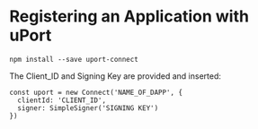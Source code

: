 # Registering an Application with uPort

```
npm install --save uport-connect
```

The Client_ID and Signing Key are provided and inserted:

```
const uport = new Connect('NAME_OF_DAPP', {
  clientId: 'CLIENT_ID',
  signer: SimpleSigner('SIGNING KEY')
})
```
